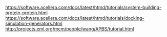 https://software.acellera.com/docs/latest/htmd/tutorials/system-building-protein-protein.html
https://software.acellera.com/docs/latest/htmd/tutorials/docking-simulation-generators.html
 http://projects.eml.org/mcm/people/wang/APBS/tutorial.html
 
